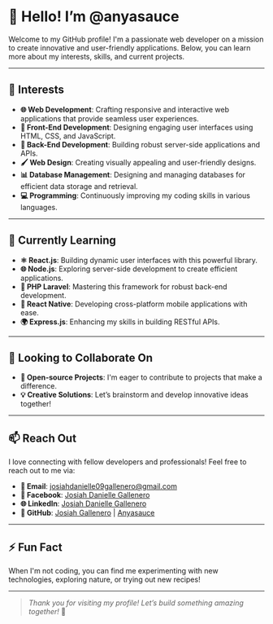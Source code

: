 # 👋 Hello! I’m @anyasauce

Welcome to my GitHub profile! I'm a passionate web developer on a mission to create innovative and user-friendly applications. Below, you can learn more about my interests, skills, and current projects.

---

## 👀 **Interests**

- **🌐 Web Development**: Crafting responsive and interactive web applications that provide seamless user experiences.
- **🎨 Front-End Development**: Designing engaging user interfaces using HTML, CSS, and JavaScript.
- **🔧 Back-End Development**: Building robust server-side applications and APIs.
- **🖌️ Web Design**: Creating visually appealing and user-friendly designs.
- **📊 Database Management**: Designing and managing databases for efficient data storage and retrieval.
- **💻 Programming**: Continuously improving my coding skills in various languages.

---

## 🌱 **Currently Learning**

- **⚛️ React.js**: Building dynamic user interfaces with this powerful library.
- **🌐 Node.js**: Exploring server-side development to create efficient applications.
- **🐘 PHP Laravel**: Mastering this framework for robust back-end development.
- **📱 React Native**: Developing cross-platform mobile applications with ease.
- **🌍 Express.js**: Enhancing my skills in building RESTful APIs.

---

## 💞 **Looking to Collaborate On**

- **🚀 Open-source Projects**: I'm eager to contribute to projects that make a difference.
- **💡 Creative Solutions**: Let’s brainstorm and develop innovative ideas together!

---

## 📫 **Reach Out**

I love connecting with fellow developers and professionals! Feel free to reach out to me via:

- **📧 Email**: [josiahdanielle09gallenero@gmail.com](mailto:josiahdanielle09gallenero@gmail.com)
- **👤 Facebook**: [Josiah Danielle Gallenero](https://www.facebook.com/josiahhhh8)
- **🌐 LinkedIn**: [Josiah Danielle Gallenero](https://www.linkedin.com/in/josiah-danielle-gallenero-750966290/)
- **🐙 GitHub**: [Josiah Gallenero](https://github.com/josiahgallenero) | [Anyasauce](https://github.com/anyasauce)

---

## ⚡ **Fun Fact**

When I'm not coding, you can find me experimenting with new technologies, exploring nature, or trying out new recipes!

---

> *Thank you for visiting my profile! Let’s build something amazing together!* 🚀
